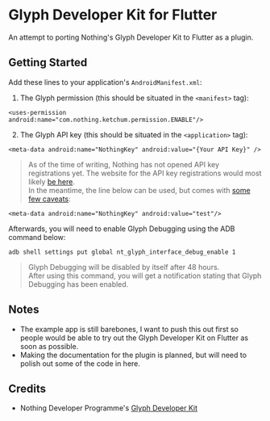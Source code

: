 # Glyph Developer Kit for Flutter

An attempt to porting Nothing's Glyph Developer Kit to Flutter as a plugin.

## Getting Started

Add these lines to your application's `AndroidManifest.xml`:  

1. The Glyph permission (this should be situated in the `<manifest>` tag):
```
<uses-permission android:name="com.nothing.ketchum.permission.ENABLE"/>
```

2. The Glyph API key (this should be situated in the `<application>` tag):
```
<meta-data android:name="NothingKey" android:value="{Your API Key}" />
```
> As of the time of writing, Nothing has not opened API key registrations yet. The website for the API key registrations would most likely [be here](https://nothing.tech/pages/glyph-developer-kit).  
In the meantime, the line below can be used, but comes with [some few caveats](https://github.com/Nothing-Developer-Programme/Glyph-Developer-Kit?tab=readme-ov-file#setup-instructions):

```
<meta-data android:name="NothingKey" android:value="test"/>
```

Afterwards, you will need to enable Glyph Debugging using the ADB command below:

```
adb shell settings put global nt_glyph_interface_debug_enable 1
```

> Glyph Debugging will be disabled by itself after 48 hours.  
After using this command, you will get a notification stating that Glyph Debugging has been enabled.

## Notes

- The example app is still barebones, I want to push this out first so people would be able to try out the Glyph Developer Kit on Flutter as soon as possible.
- Making the documentation for the plugin is planned, but will need to polish out some of the code in here.

## Credits

- Nothing Developer Programme's [Glyph Developer Kit](https://github.com/Nothing-Developer-Programme/Glyph-Developer-Kit)



